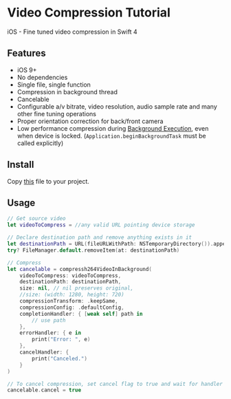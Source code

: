 # Video Compression Tutorial
iOS - Fine tuned video compression in Swift 4

## Features
* iOS 9+
* No dependencies
* Single file, single function
* Compression in background thread
* Cancelable
* Configurable a/v bitrate, video resolution, audio sample rate and many other fine tuning operations
* Proper orientation correction for back/front camera
* Low performance compression during [Background Execution](https://developer.apple.com/library/archive/documentation/iPhone/Conceptual/iPhoneOSProgrammingGuide/BackgroundExecution/BackgroundExecution.html), even when device is locked. (`Application.beginBackgroundTask` must be called explicitly)

## Install

Copy [this](https://raw.githubusercontent.com/diegoperini/VideoCompressionTutorial/master/VideoCompressionTutorial/VideoCompression.swift) file to your project.

## Usage

```swift
// Get source video
let videoToCompress = //any valid URL pointing device storage

// Declare destination path and remove anything exists in it
let destinationPath = URL(fileURLWithPath: NSTemporaryDirectory()).appendingPathComponent("compressed.mp4")
try? FileManager.default.removeItem(at: destinationPath)

// Compress
let cancelable = compressh264VideoInBackground(
    videoToCompress: videoToCompress,
    destinationPath: destinationPath,
    size: nil, // nil preserves original,
    //size: (width: 1280, height: 720) 
    compressionTransform: .keepSame,
    compressionConfig: .defaultConfig,
    completionHandler: { [weak self] path in
        // use path
    },
    errorHandler: { e in
        print("Error: ", e)
    },
    cancelHandler: {
        print("Canceled.")
    }
)

// To cancel compression, set cancel flag to true and wait for handler invoke
cancelable.cancel = true
```
